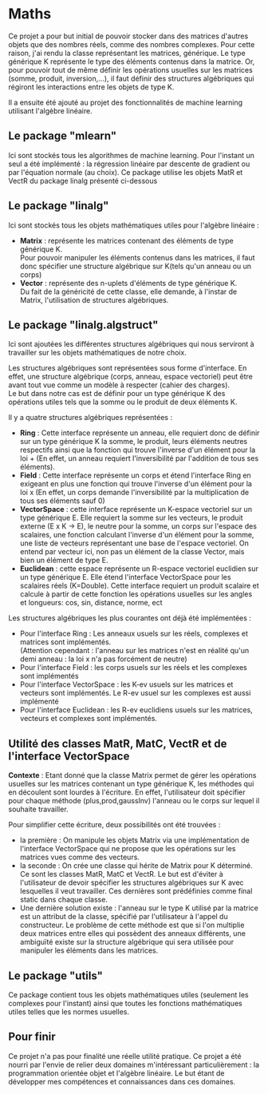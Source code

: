 # Maths

Ce projet a pour but initial de pouvoir stocker dans des matrices d'autres objets que des nombres réels, comme des nombres complexes. Pour cette raison, j'ai rendu la classe représentant les matrices, générique. Le type générique K représente le type des éléments contenus dans la matrice. 
Or, pour pouvoir tout de même définir les opérations usuelles sur les matrices (somme, produit, inversion,...), il faut définir des structures algébriques qui régiront les interactions entre les objets de type K.

Il a ensuite été ajouté au projet des fonctionnalités de machine learning utilisant l'algèbre linéaire.

## Le package "mlearn"

Ici sont stockés tous les algorithmes de machine learning. Pour l'instant un seul a été implémenté : la régression linéaire par descente de gradient ou par l'équation normale (au choix).
Ce package utilise les objets MatR et VectR du package linalg présenté ci-dessous


## Le package "linalg"

Ici sont stockés tous les objets mathématiques utiles pour l'algèbre linéaire : 
 - <strong>Matrix</strong> : représente les matrices contenant des éléments de type générique K. <br>
  Pour pouvoir manipuler les éléments contenus dans les matrices, il faut donc spécifier une structure algébrique sur K(tels qu'un anneau ou un corps)
 - <strong>Vector</strong> : représente des n-uplets d'éléments de type générique K. <br>
 Du fait de la généricité de cette classe, elle demande, à l'instar de Matrix, l'utilisation de structures algébriques.
 

## Le package "linalg.algstruct"

Ici sont ajoutées les différentes structures algébriques qui nous serviront à travailler sur les objets mathématiques de notre choix.

Les structures algébriques sont représentées sous forme d'interface. En effet, une structure algébrique (corps, anneau, espace vectoriel) peut être avant tout vue comme un modèle à respecter (cahier des charges).<br>
Le but dans notre cas est de définir pour un type générique K des opérations utiles tels que la somme ou le produit de deux éléments K.

Il y a quatre structures algébriques représentées : 
<ul>
 <li> <strong>Ring</strong> : Cette interface représente un anneau, elle requiert donc de définir sur un type générique K la somme, le produit, leurs éléments neutres respectifs ainsi que la fonction qui trouve l'inverse d'un élément pour la loi + (En effet, un anneau requiert l'inversibilité par l'addition de tous ses éléments).
 <li> <strong>Field</strong> : Cette interface représente un corps et étend l'interface Ring en exigeant en plus une fonction qui trouve l'inverse d'un élément pour la loi x (En effet, un corps demande l'inversibilité par la multiplication de tous ses éléments sauf 0)
 <li> <strong>VectorSpace</strong> : cette interface représente un K-espace vectoriel sur un type générique E. Elle requiert la somme sur les vecteurs, le produit externe (E x K -> E), le neutre pour la somme, un corps sur l'espace des scalaires, une fonction calculant l'inverse d'un élément pour la somme, une liste de vecteurs représentant une base de l'espace vectoriel. On entend par vecteur ici, non pas un élément de la classe Vector, mais bien un élément de type E.
 <li> <strong>Euclidean</strong> : cette espace représente un R-espace vectoriel euclidien sur un type générique E. Elle étend l'interface VectorSpace pour les scalaires réels (K=Double). Cette interface requiert un produit scalaire et calcule à partir de cette fonction les opérations usuelles sur les angles et longueurs: cos, sin, distance, norme, ect
</ul>
 
Les structures algébriques les plus courantes ont déjà été implémentées :
<ul>
<li> Pour l'interface Ring : Les anneaux usuels sur les réels, complexes et matrices sont implémentés.<br>(Attention cependant : l'anneau sur les matrices n'est en réalité qu'un demi anneau : la loi x n'a pas forcément de neutre)
<li> Pour l'interface Field : les corps usuels sur les réels et les complexes sont implémentés
<li> Pour l'interface VectorSpace : les K-ev usuels sur les matrices et vecteurs sont implémentés. Le R-ev usuel sur les complexes est aussi implémenté
<li> Pour l'interface Euclidean : les R-ev euclidiens usuels sur les matrices, vecteurs et complexes sont implémentés.
</ul>

## Utilité des classes MatR, MatC, VectR et de l'interface VectorSpace

**Contexte** : Etant donné que la classe Matrix permet de gérer les opérations usuelles sur les matrices contenant un type générique K, les méthodes qui en découlent sont lourdes à l'écriture. En effet, l'utilisateur doit spécifier pour chaque méthode (plus,prod,gaussInv) l'anneau ou le corps sur lequel il souhaite travailler.

Pour simplifier cette écriture, deux possibilités ont été trouvées :
 - la première : On manipule les objets Matrix via une implémentation de l'interface VectorSpace qui ne propose que les opérations sur les matrices vues comme des vecteurs. 
 - la seconde : On crée une classe qui hérite de Matrix pour K déterminé. Ce sont les classes MatR, MatC et VectR. Le but est d'éviter à l'utilisateur de devoir spécifier les structures algébriques sur K avec lesquelles il veut travailler. Ces dernières sont prédéfinies comme final static dans chaque classe.
 - Une dernière solution existe : l'anneau sur le type K utilisé par la matrice est un attribut de la classe, spécifié par l'utilisateur à l'appel du constructeur. Le problème de cette méthode est que si l'on multiplie deux matrices entre elles qui possèdent des anneaux différents, une ambiguïté existe sur la structure algébrique qui sera utilisée pour manipuler les éléments dans les matrices.

## Le package "utils"

Ce package contient tous les objets mathématiques utiles (seulement les complexes pour l'instant) ainsi que toutes les fonctions mathématiques utiles telles que les normes usuelles. 

## Pour finir

Ce projet n'a pas pour finalité une réelle utilité pratique. Ce projet a été nourri par l'envie de relier deux domaines m'intéressant particulièrement : la programmation orientée objet et l'algèbre linéaire. Le but étant de développer mes compétences et connaissances dans ces domaines.

